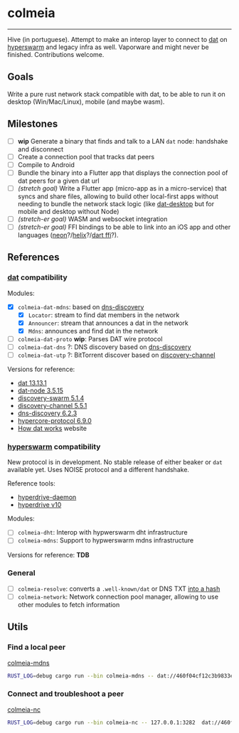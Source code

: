 # colmeia

----
Hive (in portuguese). Attempt to make an interop layer to connect to [dat](https://github.com/datrs/) on [hyperswarm](https://github.com/hyperswarm) and legacy infra as well. Vaporware and might never be finished. Contributions welcome.

## Goals

Write a pure rust network stack compatible with dat, to be able to run it on desktop (Win/Mac/Linux), mobile (and maybe wasm).

## Milestones

- [ ] **wip** Generate a binary that finds and talk to a LAN `dat` node: handshake and disconnect
- [ ] Create a connection pool that tracks dat peers
- [ ] Compile to Android
- [ ] Bundle the binary into a Flutter app that displays the connection pool of dat peers for a given dat url
- [ ] *(stretch goal)* Write a Flutter app (micro-app as in a  micro-service) that syncs and share files, allowing to build other local-first apps without needing to bundle the network stack logic (like [dat-desktop](https://github.com/dat-land/dat-desktop) but for mobile and desktop without Node)
- [ ] *(stretch-er goal)* WASM and websocket integration
- [ ] *(stretch-er goal)* FFI bindings to be able to link into an iOS app and other languages ([neon](https://neon-bindings.com/)?/[helix](https://usehelix.com/)?/[dart ffi](https://users.rust-lang.org/t/ffi-support-in-dart/32375)?).

## References

### [dat](https://github.com/datproject/dat/tree/v13.13.1) compatibility

Modules:

- [x] `colmeia-dat-mdns`: based on [dns-discovery](https://github.com/mafintosh/dns-discovery)
  - [x] `Locator`: stream to find dat members in the network
  - [x] `Announcer`: stream that announces a dat in the network
  - [x] `Mdns`: announces and find dat in the network
- [ ] `colmeia-dat-proto` **wip**: Parses DAT wire protocol
- [ ] `colmeia-dat-dns` ?: DNS discovery based on [dns-discovery](https://github.com/mafintosh/dns-discovery)
- [ ] `colmeia-dat-utp` ?: BitTorrent discover based on [discovery-channel](https://github.com/maxogden/discovery-channel)

Versions for reference:

- [dat 13.13.1](https://github.com/datproject/dat/tree/v13.13.1)
- [dat-node 3.5.15](https://github.com/datproject/dat-node/tree/v3.5.15)
- [discovery-swarm 5.1.4](https://github.com/mafintosh/discovery-swarm/tree/v5.1.4)
- [discovery-channel 5.5.1](https://github.com/maxogden/discovery-channel/tree/v5.5.1)
- [dns-discovery 6.2.3](https://github.com/mafintosh/dns-discovery/tree/v6.2.3)
- [hypercore-protocol 6.9.0](https://github.com/mafintosh/hypercore-protocol/tree/v6.9.0)
- [How dat works](https://datprotocol.github.io/how-dat-works/) website

### [hyperswarm](https://github.com/hyperswarm) compatibility

New protocol is in development. No stable release of either beaker or `dat` available yet.
Uses NOISE protocol and a different handshake.

Reference tools:

- [hyperdrive-daemon](https://github.com/andrewosh/hyperdrive-daemon)
- [hyperdrive v10](https://github.com/mafintosh/hyperdrive)

Modules:

- [ ] `colmeia-dht`: Interop with hypwerswarm dht infrastructure
- [ ] `colmeia-mdns`: Support to hypwerswarm mdns infrastructure

Versions for reference: **TDB**

### General

- [ ] `colmeia-resolve`: converts a `.well-known/dat`  or DNS TXT [into a hash](https://beakerbrowser.com/docs/guides/use-a-domain-name-with-dat)
- [ ] `colmeia-network`: Network connection pool manager, allowing to use other modules to fetch information

## Utils

### Find a local peer

[colmeia-mdns](./src/bin/colmeia-mdns.rs)

```sh
RUST_LOG=debug cargo run --bin colmeia-mdns -- dat://460f04cf12c3b9833e5a0d3dd8eea05eab59dd8c1438a7454afe9630b9b4f8bd
```

### Connect and troubleshoot a peer

[colmeia-nc](./src/bin/colmeia-nc.rs)

```sh
RUST_LOG=debug cargo run --bin colmeia-nc -- 127.0.0.1:3282  dat://460f04cf12c3b9833e5a0d3dd8eea05eab59dd8c1438a7454afe9630b9b4f8bd
```
